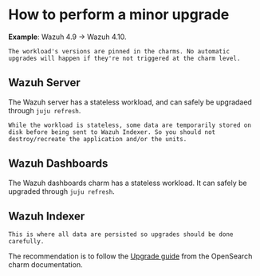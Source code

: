 # How to perform a minor upgrade

**Example**: Wazuh 4.9 -> Wazuh 4.10.

```{important}
The workload's versions are pinned in the charms. No automatic upgrades will happen if they're not triggered at the charm level.
```

## Wazuh Server

The Wazuh server has a stateless workload, and can safely be upgradaed through `juju refresh`.

```{note}
While the workload is stateless, some data are temporarily stored on disk before being sent to Wazuh Indexer. So you should not destroy/recreate the application and/or the units.
```

## Wazuh Dashboards

The Wazuh dashboards charm has a stateless workload. It can safely be upgraded through `juju refresh`.

## Wazuh Indexer

```{important}
This is where all data are persisted so upgrades should be done carefully.
```

The recommendation is to follow the [Upgrade guide](https://charmhub.io/opensearch/docs/h-minor-upgrade) from the OpenSearch charm documentation.
